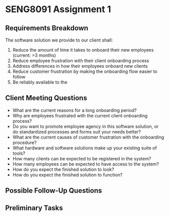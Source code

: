 # SENG8091 Assignment 1



## Requirements Breakdown

The software solution we provide to our client shall:



1. Reduce the amount of time it takes to onboard their new employees (current: >3 months)
2. Reduce employee frustration with their client onboarding process
3. Address differences in how their employees onboard new clients
4. Reduce customer frustration by making the onboarding flow easier to follow
5. Be reliably available to the 





## Client Meeting Questions



* What are the current reasons for a long onboarding period?
* Why are employees frustrated with the current client onboarding process?
* Do you want to promote employee agency in this software solution, or do standardized processes and forms suit your needs better?
* What are the current causes of customer frustration with the onboarding procedure?
* What hardware and software solutions make up your existing suite of tools?
* How many clients can be expected to be registered in the system?
* How many employees can be expected to have access to the system?
* How do you expect the finished solution to look?
* How do you expect the finished solution to function?



## Possible Follow-Up Questions





## Preliminary Tasks







